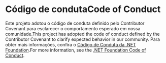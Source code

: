 # <a name="code-of-conduct"></a><span data-ttu-id="27201-101">Código de conduta</span><span class="sxs-lookup"><span data-stu-id="27201-101">Code of Conduct</span></span>

<span data-ttu-id="27201-102">Este projeto adotou o código de conduta definido pelo Contributor Covenant para esclarecer o comportamento esperado em nossa comunidade.</span><span class="sxs-lookup"><span data-stu-id="27201-102">This project has adopted the code of conduct defined by the Contributor Covenant to clarify expected behavior in our community.</span></span>
<span data-ttu-id="27201-103">Para obter mais informações, confira o [Código de Conduta da .NET Foundation](https://dotnetfoundation.org/code-of-conduct).</span><span class="sxs-lookup"><span data-stu-id="27201-103">For more information, see the [.NET Foundation Code of Conduct](https://dotnetfoundation.org/code-of-conduct).</span></span>
